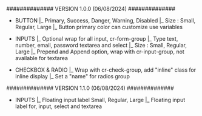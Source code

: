 
############## VERSION 1.0.0 (06/08/2024) ##############

- BUTTON
  |_ Primary, Success, Danger, Warning, Disabled
  |_ Size : Small, Regular, Large
  |_ Button primary color can customize use variables

- INPUTS
  |_ Optional wrap for all input, cr-form-group 
  |_ Type text, number, email, password textarea and select
  |_ Size : Small, Regular, Large
  |_ Prepend and Append option, wrap with cr-input-group, not available for textarea

- CHECKBOX & RADIO
  |_ Wrap with cr-check-group, add "inline" class for inline display
  |_ Set a "name" for radios group


############## VERSION 1.1.0 (06/08/2024) ##############

- INPUTS
  |_ Floating input label Small, Regular, Large
  |_ Floating input label for, input, select and textarea